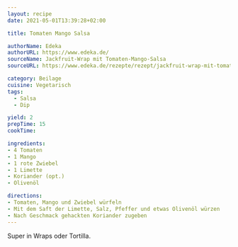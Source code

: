 ```yaml
---
layout: recipe
date: 2021-05-01T13:39:28+02:00

title: Tomaten Mango Salsa

authorName: Edeka 
authorURL: https://www.edeka.de/
sourceName: Jackfruit-Wrap mit Tomaten-Mango-Salsa
sourceURL: https://www.edeka.de/rezepte/rezept/jackfruit-wrap-mit-tomaten-mango-salsa.jsp

category: Beilage
cuisine: Vegetarisch
tags:
  - Salsa
  - Dip

yield: 2
prepTime: 15
cookTime:

ingredients:
- 4 Tomaten
- 1 Mango
- 1 rote Zwiebel
- 1 Limette
- Koriander (opt.)
- Olivenöl

directions:
- Tomaten, Mango und Zwiebel würfeln 
- Mit dem Saft der Limette, Salz, Pfeffer und etwas Olivenöl würzen
- Nach Geschmack gehackten Koriander zugeben
---
```


Super in Wraps oder Tortilla.
